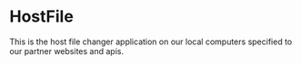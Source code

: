 # HostFile
This is the host file changer application on our local computers specified to our partner websites and apis.

